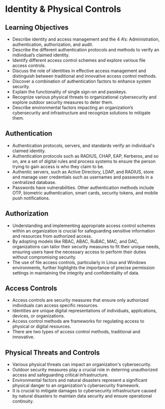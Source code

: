 # Identity & Physical Controls

## Learning Objectives
- Describe identity and access management and the 4 A’s: Administration, authentication, authorization, and audit.
- Describe the different authentication protocols and methods to verify an individual’s claimed identity.
- Identify different access control schemes and explore various file access controls.
- Discuss the role of identities in effective access management and distinguish between traditional and innovative access control methods.
- Discover a combination of authentication factors to enhance system security.
- Explain the functionality of single sign-on and passkeys.
- Recognize various physical threats to organizational cybersecurity and explore outdoor security measures to deter them.
- Describe environmental factors impacting an organization’s cybersecurity and infrastructure and recognize solutions to mitigate them.

## Authentication

- Authentication protocols, servers, and standards verify an individual's claimed identity.
- Authentication protocols such as RADIUS, CHAP, EAP, Kerberos, and so on, are a set of digital rules and process systems to ensure the person trying to gain access is who they claim to be.
- Authentic servers, such as Active Directory, LDAP, and RADIUS, store and manage user credentials such as usernames and passwords in a centralized database.
- Passwords have vulnerabilities. Other authentication methods include OTP, biometric authentication, smart cards, security tokens, and mobile push notifications.

## Authorization

- Understanding and implementing appropriate access control schemes within an organization is crucial for safeguarding sensitive information and resources from authorized access.
- By adopting models like RBAC, ABAC, RuBAC, MAC, and DAC, organizations can tailor their security measures to fit their unique needs, ensuring users have the necessary access to perform their duties without compromising security.
- The use of file access controls, particularly in Linux and Windows environments, further highlights the importance of precise permission settings in maintaining the integrity and confidentiality of data.

## Access Controls

- Access controls are security measures that ensure only authorized individuals can access specific resources.
- Identities are unique digital representations of individuals, applications, devices, or organizations.
- Access control methods are frameworks for regulating access to physical or digital resources.
- There are two types of access control methods, traditional and innovative.

## Physical Threats and Controls

- Various physical threats can impact an organization's cybersecurity.
- Outdoor security measures play a crucial role in deterring unauthorized access and safeguarding critical infrastructure.
- Environmental factors and natural disasters represent a significant physical danger to an organization's cybersecurity framework.
- It is crucial to mitigate damages to cybersecurity infrastructure caused by natural disasters to maintain data security and ensure operational continuity.
